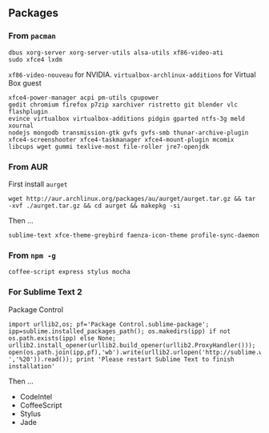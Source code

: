 Packages
--------

### From `pacman`

	dbus xorg-server xorg-server-utils alsa-utils xf86-video-ati
	sudo xfce4 lxdm

`xf86-video-nouveau` for NVIDIA. 
`virtualbox-archlinux-additions` for Virtual Box guest

	xfce4-power-manager acpi pm-utils cpupower 
	gedit chromium firefox p7zip xarchiver ristretto git blender vlc flashplugin
	evince virtualbox virtualbox-additions pidgin gparted ntfs-3g meld xournal 
	nodejs mongodb transmission-gtk gvfs gvfs-smb thunar-archive-plugin xfce4-screenshooter xfce4-taskmanager xfce4-mount-plugin mcomix libcups wget gummi texlive-most file-roller jre7-openjdk 

### From AUR

First install `aurget`

	wget http://aur.archlinux.org/packages/au/aurget/aurget.tar.gz && tar -xvf ./aurget.tar.gz && cd aurget && makepkg -si

Then ... 

	sublime-text xfce-theme-greybird faenza-icon-theme profile-sync-daemon

### From `npm -g`

	coffee-script express stylus mocha

### For Sublime Text 2

Package Control

	import urllib2,os; pf='Package Control.sublime-package'; ipp=sublime.installed_packages_path(); os.makedirs(ipp) if not os.path.exists(ipp) else None; urllib2.install_opener(urllib2.build_opener(urllib2.ProxyHandler())); open(os.path.join(ipp,pf),'wb').write(urllib2.urlopen('http://sublime.wbond.net/'+pf.replace(' ','%20')).read()); print 'Please restart Sublime Text to finish installation'

Then ... 

- CodeIntel
- CoffeeScript
- Stylus
- Jade

